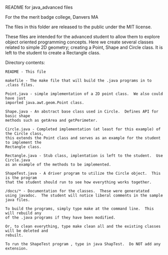 README for java_advanced files

For the the merit badge college, Danvers MA

The files in this folder are released to the public under the MIT license.

These files are intended for the advanced student to allow them to explore
object oriented programming concepts.  Here we create several classes related to 
simple 2D geometry; creating a Point, Shape and Circle class.  It is left to 
the student to create a Rectangle class.

Directory contents:

    README - This file
    
    makefile - The make file that will build the .java programs in to .class files.
    
    Point.java - simple implementation of a 2D point class.  We also could have just
    imported java.awt.geom.Point class.
    
    Shape.java - An abstract base class used in Circle.  Defines API for basic shape
    methods such as getArea and getPerimeter.
    
    Circle.java - Completed implementation (at least for this example) of the Circle class, 
    this extends the Point class and serves as an example for the student to implement the 
    Rectangle class.
    
    Rectangle.java - Stub class, implentation is left to the student.  Use Circle.java
    as an example of the methods to be implemented.
    
    ShapeTest.java - A driver program to utilize the Circle object.  This is the program
    that the student should run to see how everything works together.
    
    /docs/* - Documentation for the classes.  These were generatated
    using javadoc.  The student will notice liberal comments in the sample java files.
    
    To build the programs, simply type make at the command line.  This will rebuild any
    of the .java programs if they have been modified.
    
    Or, to clean everything, type make clean all and the existing classes will be deleted and
    rebuilt.
    
    To run the ShapeTest program , type in java ShapTest.  Do NOT add any extension.
    